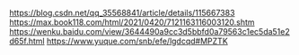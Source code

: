 https://blog.csdn.net/qq_35568841/article/details/115667383
https://max.book118.com/html/2021/0420/7121163116003120.shtm
https://wenku.baidu.com/view/3644490a9cc3d5bbfd0a79563c1ec5da51e2d65f.html
https://www.yuque.com/snb/efe/lgdcqd#MPZTK

